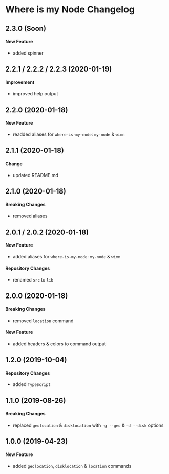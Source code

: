 # Where is my Node Changelog

## 2.3.0 (Soon)
#### New Feature
- added spinner

## 2.2.1 / 2.2.2 / 2.2.3 (2020-01-19)
#### Improvement
- improved help output

## 2.2.0 (2020-01-18)
#### New Feature
- readded aliases for `where-is-my-node`: `my-node` & `wimn`

## 2.1.1 (2020-01-18)
#### Change
- updated README.md

## 2.1.0 (2020-01-18)
#### Breaking Changes
- removed aliases

## 2.0.1 / 2.0.2 (2020-01-18)
#### New Feature
- added aliases for `where-is-my-node`: `my-node` & `wimn`

#### Repository Changes
- renamed `src` to `lib`

## 2.0.0 (2020-01-18)
#### Breaking Changes
- removed `location` command

#### New Feature
- added headers & colors to command output

## 1.2.0 (2019-10-04)
#### Repository Changes
- added `TypeScript`

## 1.1.0 (2019-08-26)
#### Breaking Changes
- replaced `geolocation` & `disklocation` with `-g --geo` & `-d --disk` options

## 1.0.0 (2019-04-23)
#### New Feature
- added `geolocation`, `disklocation` & `location` commands
